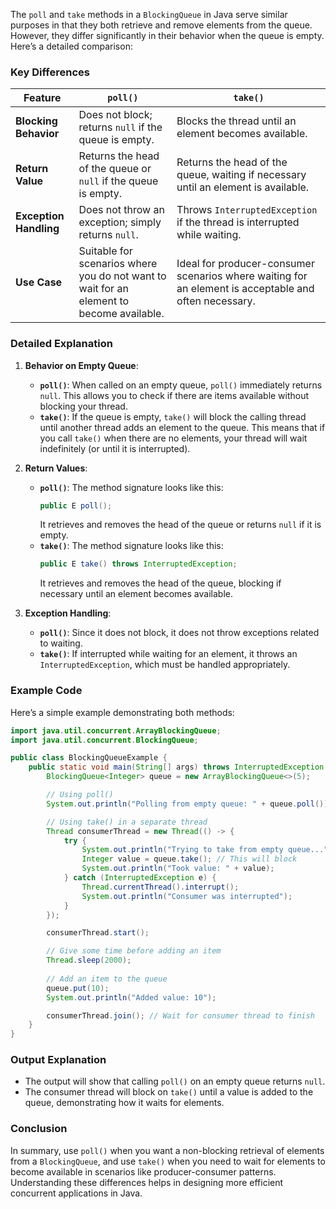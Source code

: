 The `poll` and `take` methods in a `BlockingQueue` in Java serve similar purposes in that they both retrieve and remove elements from the queue. However, they differ significantly in their behavior when the queue is empty. Here’s a detailed comparison:

### Key Differences

| Feature                | `poll()`                                 | `take()`                                |
|------------------------|------------------------------------------|-----------------------------------------|
| **Blocking Behavior**   | Does not block; returns `null` if the queue is empty. | Blocks the thread until an element becomes available. |
| **Return Value**       | Returns the head of the queue or `null` if the queue is empty. | Returns the head of the queue, waiting if necessary until an element is available. |
| **Exception Handling**  | Does not throw an exception; simply returns `null`. | Throws `InterruptedException` if the thread is interrupted while waiting. |
| **Use Case**           | Suitable for scenarios where you do not want to wait for an element to become available. | Ideal for producer-consumer scenarios where waiting for an element is acceptable and often necessary. |

### Detailed Explanation

1. **Behavior on Empty Queue**:
    - **`poll()`**: When called on an empty queue, `poll()` immediately returns `null`. This allows you to check if there are items available without blocking your thread.
    - **`take()`**: If the queue is empty, `take()` will block the calling thread until another thread adds an element to the queue. This means that if you call `take()` when there are no elements, your thread will wait indefinitely (or until it is interrupted).

2. **Return Values**:
    - **`poll()`**: The method signature looks like this:
      ```java
      public E poll();
      ```
      It retrieves and removes the head of the queue or returns `null` if it is empty.
    - **`take()`**: The method signature looks like this:
      ```java
      public E take() throws InterruptedException;
      ```
      It retrieves and removes the head of the queue, blocking if necessary until an element becomes available.

3. **Exception Handling**:
    - **`poll()`**: Since it does not block, it does not throw exceptions related to waiting.
    - **`take()`**: If interrupted while waiting for an element, it throws an `InterruptedException`, which must be handled appropriately.

### Example Code

Here’s a simple example demonstrating both methods:

```java
import java.util.concurrent.ArrayBlockingQueue;
import java.util.concurrent.BlockingQueue;

public class BlockingQueueExample {
    public static void main(String[] args) throws InterruptedException {
        BlockingQueue<Integer> queue = new ArrayBlockingQueue<>(5);

        // Using poll()
        System.out.println("Polling from empty queue: " + queue.poll()); // Outputs: null

        // Using take() in a separate thread
        Thread consumerThread = new Thread(() -> {
            try {
                System.out.println("Trying to take from empty queue...");
                Integer value = queue.take(); // This will block
                System.out.println("Took value: " + value);
            } catch (InterruptedException e) {
                Thread.currentThread().interrupt();
                System.out.println("Consumer was interrupted");
            }
        });

        consumerThread.start();

        // Give some time before adding an item
        Thread.sleep(2000);
        
        // Add an item to the queue
        queue.put(10);
        System.out.println("Added value: 10");

        consumerThread.join(); // Wait for consumer thread to finish
    }
}
```

### Output Explanation
- The output will show that calling `poll()` on an empty queue returns `null`.
- The consumer thread will block on `take()` until a value is added to the queue, demonstrating how it waits for elements.

### Conclusion
In summary, use `poll()` when you want a non-blocking retrieval of elements from a `BlockingQueue`, and use `take()` when you need to wait for elements to become available in scenarios like producer-consumer patterns. Understanding these differences helps in designing more efficient concurrent applications in Java.

